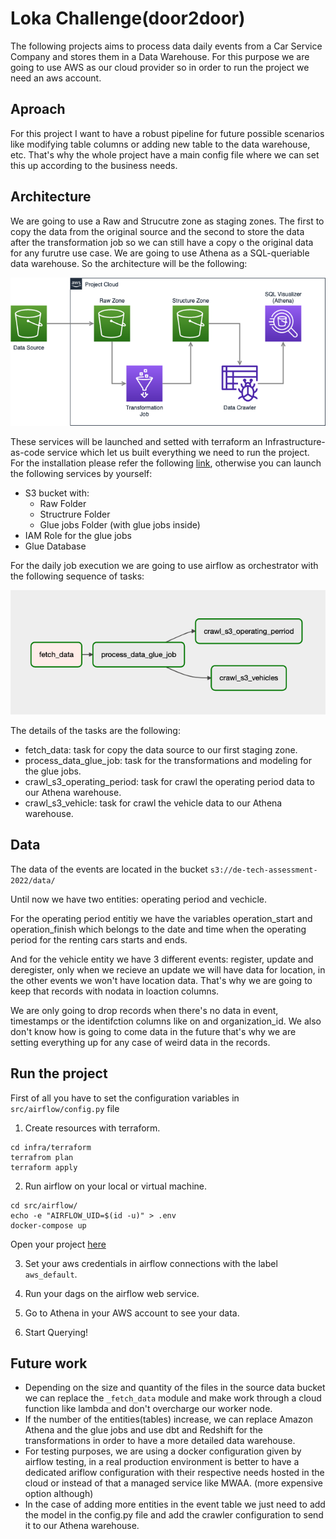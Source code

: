 # Loka Challenge(door2door)

The following projects aims to process data daily events from a Car Service Company and stores them in a Data Warehouse. For this purpose we are going to use AWS as our cloud provider so in order to run the project we need an aws account. 

## Aproach

For this project I want to have a robust pipeline for future possible scenarios like modifying table columns or adding new table to the data warehouse, etc. That's why the whole project have a main config file where we can set this up according to the business needs.

## Architecture

 We are going to use a Raw and Strucutre zone as staging zones. The first to copy the data from the original source and the second to store the data after the transformation job so we can still have a copy o the original data for any furutre use case. We are going to use Athena as a SQL-queriable data warehouse. So the architecture will be the following:

![alt text](img/architecture.png)

These services will be launched and setted with terraform an Infrastructure-as-code service which let us built everything we need to run the project. For the installation please refer the following [link](https://developer.hashicorp.com/terraform/tutorials/aws-get-started/install-cli), otherwise you can launch the following services by yourself:
- S3 bucket with:
    - Raw Folder
    - Structrure Folder
    - Glue jobs Folder (with glue jobs inside)
- IAM Role for the glue jobs
- Glue Database

For the daily job execution we are going to use airflow as orchestrator with the following sequence of tasks:

![alt text](img/dags.png)

The details of the tasks are the following:
- fetch_data: task for copy the data source to our first staging zone.
- process_data_glue_job: task for the transformations and modeling for the glue jobs.
- crawl_s3_operating_period: task for crawl the operating period data to our Athena warehouse.
- crawl_s3_vehicle: task for crawl the vehicle data to our Athena warehouse.

## Data

The data of the events are located in the bucket `s3://de-tech-assessment-2022/data/`

Until now we have two entities: operating period and vechicle.

For the operating period entitiy we have the variables operation_start and operation_finish which belongs to the date and time when the operating period for the renting cars starts and ends.

And for the vehicle entity we have 3 different events: register, update and deregister, only when we recieve an update we will have data for location, in the other events we won't have location data. That's why we are going to keep that records with nodata in loaction columns. 

We are only going to drop records when there's no data in event, timestamps or the identifction columns like on and organization_id. We also don't know how is going to come data in the future that's why we are setting everything up for any case of weird data in the records.


## Run the project

First of all you have to set the configuration variables in `src/airflow/config.py` file

1. Create resources with terraform.

```
cd infra/terraform
terrafrom plan 
terraform apply
```

2. Run airflow on your local or virtual machine.

```
cd src/airflow/
echo -e "AIRFLOW_UID=$(id -u)" > .env
docker-compose up 
```

Open your project [here](https://0.0.0.0:8080/home)

3. Set your aws credentials in airflow connections with the label `aws_default`. 

4. Run your dags on the airflow web service.

5. Go to Athena in your AWS account to see your data.

6. Start Querying!


## Future work

- Depending on the size and quantity of the files in the source data bucket we can replace the `_fetch_data` module and make work through a cloud function like lambda and don't overcharge our worker node.
- If the number of the entities(tables) increase, we can replace Amazon Athena and the glue jobs and use dbt and Redshift for the transformations in order to have a more detailed data warehouse.
- For testing purposes, we are using a docker configuration given by airflow testing, in a real production environment is better to have a dedicated ariflow configuration with their respective needs hosted in the cloud or instead of that a managed service like MWAA. (more expensive option although)
- In the case of adding more entities in the event table we just need to add the model in the config.py file and add the crawler configuration to send it to our Athena warehouse.